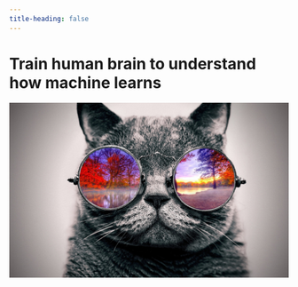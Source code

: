 ```yaml
---
title-heading: false
---
```


# Train human brain to understand how machine learns

![Image of fast.ai logo](images/cat.jpg)

